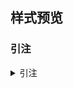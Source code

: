 <!-- 此文件由脚本自动生成，请勿手动修改！ -->
<!-- markdownlint-disable -->
<!-- prettier-ignore -->

<!-- PLACEHOLDER FOR WEBSITE -->

## 样式预览

### 引注

<details>
<summary>引注</summary>

(库恩 2012)<br>
(Fourney c1971)<br>
(贾东琴, 和柯平 2011)<br>
(Fan and Sommers 2013)<br>
(武丽丽等 2008)<br>
(Myburg et al. 2014)<br>
(中国互联网络信息中心 2012; Bawden 2008)<br>


</summary>

### 参考文献表

<details>
<summary>参考文献表</summary>

<div class="csl-bib-body maxoffset-0 second-field-align-false hangingindent-true">
  <div class="csl-entry">贾东琴, 柯平. 2011. 面向数字素养的高校图书馆数字服务体系研究. 中国图书馆学会, 编//In:中国图书馆学会年会论文集. 北京: 国家图书馆出版社: 45-52</div>
  <div class="csl-entry">库恩. 2012. 科学革命的结构: 第 4 版. 金吾伦, 胡新和, 译. 2 版. 北京: 北京大学出版社</div>
  <div class="csl-entry">武丽丽, 华一新, 张亚军, 等. 2008. “北斗一号”监控管理网设计与实现. 测绘科学, 33(5): 8-9</div>
  <div class="csl-entry">中国互联网络信息中心. 2012. 第 29 次中国互联网络发展现状统计报告. </div>
  <div class="csl-entry">Bawden D. 2008. Origins and concepts of digital Literacy. <a href="http://www.soi.city.ac.uk/~dbawden/digital%20literacy%20chapter.pdf">http://www.soi.city.ac.uk/~dbawden/digital%20literacy%20chapter.pdf</a>[2013–03–08]</div>
  <div class="csl-entry">Fan X, Sommers C H. 2013. Food irradiation research and Technology. 2 edition. Ames, Iowa: Blackwell Publishing: 25~26</div>
  <div class="csl-entry">Fourney M E. c1971. Advances in holographic Photoelasticity//In:Symposium on Applications of Holography in Mechanics. New York: ASME: 17~38</div>
  <div class="csl-entry">Myburg A A, Grattapaglia D, Tuskan G A, et al. 2014. The genome of eucalyptus Grandis. Nature, 510: 356~362</div>
</div>

</summary>

## 默认测试

### 引注

<details>
<summary>引注</summary>

(张三 2008)<br>
(张三 2008)<br>
(Jason 2008)<br>
(Jason 2008)<br>
(张三, 和李四 2008)<br>
(Wang and Sun 2009)<br>
(赵一, 和陈二 2008; Wolchik and West 2009)<br>
(张三等 2008)<br>
(Wang et al. 2009)<br>
(赵一等 2008; Wolchik et al. 2009)<br>
(张三李四等 2019)<br>
(张三王五等 2019)<br>
(Qian Zhao Zhou Sun et al. 2020)<br>
(Qian Zhao Zhou Li et al. 2020)<br>
(张三李四等 2019; Qian Zhao Zhou Sun et al. 2020)<br>
(张三李四和王五 2020)<br>
(张三李四和赵六 2020)<br>
(Qian Zhao Zhou and Sun 2009)<br>
(Qian Zhao Zhou and Li 2009)<br>
(张三李四和王五 2020)<br>
(Qian Zhao Zhou and Sun 2009)<br>
(Wong 2007)<br>
(Wong 2008)<br>
(Edeline and Weinberger 2002a, 2002b, 2005, [no date])<br>
(Bai 2002; Chen 2006; Deng and Feng 2005)<br>


</summary>

### GB/T 7714—2015 示例文献

<details>
<summary>GB/T 7714—2015 示例文献</summary>

<div class="csl-bib-body maxoffset-0 second-field-align-false hangingindent-true">
  <div class="csl-entry">白书农. 1998. 植物开花研究. 李承森, 编//In:植物科学进展. 北京: 高等教育出版社: 146-163</div>
  <div class="csl-entry">北京市人民政府办公厅. 2005. 关于转发北京市企业投资项目核准暂行实施办法的通知: 京政办发[2005]37号. </div>
  <div class="csl-entry">北京市政协民族和宗教委员会, 北京联合大学民族与宗教研究所. 2012. 历代王朝与民族宗教. 北京: 民族出版社: 112</div>
  <div class="csl-entry">陈登原. 2000a. 国史旧闻. 北京: 中华书局: 29</div>
  <div class="csl-entry">陈登原. 2000b. 国史旧闻. 北京: 中华书局: 29</div>
  <div class="csl-entry">陈建军. 2010. 从数字地球到智慧地球. 国土资源导刊, 7(10): 93</div>
  <div class="csl-entry">陈晋镳, 张惠民, 朱士兴, 等. 1980. 蓟县震旦亚界研究. 中国地质科学院天津地质矿产研究所, 编//In:中国震旦亚界. 天津: 天津科学技术出版社: 56-114</div>
  <div class="csl-entry">程根伟. 1999. 1998 年长江洪水的成因与减灾对策. 许厚泽, 赵其国, 编//In:长江流域洪涝灾害与科技对策. 北京: 科学出版社: 32-36</div>
  <div class="csl-entry">邓一刚. 2006-12-13. 全智能节电器.中国专利, 200610171314.3</div>
  <div class="csl-entry">丁文详. 2000. 数字革命与竞争国际化. 中国青年报, : 15</div>
  <div class="csl-entry">傅刚, 赵承, 李佳路. 2000. 大风沙过后的思考. 北京青年报</div>
  <div class="csl-entry">顾炎武. 1992. 昌平山水记: 京东考古录. 北京: 北京古籍出版社</div>
  <div class="csl-entry">国家标准局信息分类编码研究所. 1988. 世界各国和地区名称代码: GB/T 2659—1986. 北京: 中国标准出版社: 59-92(1988)</div>
  <div class="csl-entry">国家环境保护局科技标准司. 1996. 土壤环境质量标准: GB 15616—1995. 北京: 中国标准出版社: 2-3(1996)</div>
  <div class="csl-entry">哈里森·沃尔德伦. 2012. 经济数学与金融数学. 谢远涛, 译. 北京: 中国人民大学出版社: 235-236</div>
  <div class="csl-entry">河北绿洲生态环境科技有限公司. 2001-10-24. 一种荒漠化地区生态植被综合培育种植方法.中国专利, 01129210.5</div>
  <div class="csl-entry">侯文顺. 2010. 高分子物理: 高分子材料分析、选择与改性. 北京: 化学工业出版社: 119</div>
  <div class="csl-entry">胡承正, 周详, 缪灵. 2010. 理论物理概论. 武汉: 武汉大学出版社: 112</div>
  <div class="csl-entry">贾东琴, 柯平. 2011. 面向数字素养的高校图书馆数字服务体系研究. 中国图书馆学会, 编//In:中国图书馆学会年会论文集. 北京: 国家图书馆出版社: 45-52</div>
  <div class="csl-entry">蒋有绪, 郭泉水, 马娟, 等. 1998. 中国森林群落分类及其群落特征. 北京: 科学出版社</div>
  <div class="csl-entry">库恩. 2012. 科学革命的结构: 第 4 版. 金吾伦, 胡新和, 译. 2 版. 北京: 北京大学出版社</div>
  <div class="csl-entry">李炳穆. 2008a. 韩国图书馆法. 图书情报工作, 52(6): 6-12</div>
  <div class="csl-entry">李炳穆. 2008b. 韩国图书馆法. 图书情报工作, 52(6): 6-21</div>
  <div class="csl-entry">李强. 2012. 化解医患矛盾需釜底抽薪. <a href="http://wenku.baidu.com/view/47e4f206b52acfc789ebc92f.html">http://wenku.baidu.com/view/47e4f206b52acfc789ebc92f.html</a>[2013–03–25]</div>
  <div class="csl-entry">李幼平, 王莉. 2010. 循证医学研究方法: 附视频. 中华移植杂志(电子版), 4(3): 225-228</div>
  <div class="csl-entry">刘彻东. 1998. 中国的青年刊物: 个性特色为本仁. 中国出版, (5): 38-39</div>
  <div class="csl-entry">刘乃安. 2000. 生物质材料热解失重动力学及其分析方法研究. 合肥: 中国科学技术大学: 17-18</div>
  <div class="csl-entry">刘裕国, 杨柳, 张洋, 等. 2013. 雾霾来袭, 如何突围? 人民日报</div>
  <div class="csl-entry">楼梦鳞, 杨燕. 2011. 汶川地震基岩地震动特征分析. 同济大学土木工程防灾国家重点实验室, 编//In:汶川地震震害研究. 上海: 同济大学出版社: 011-012</div>
  <div class="csl-entry">罗杰斯. 2011. 西方文明史: 问题与源头. 潘惠霞, 魏婧, 杨艳, 等, 译. 大连: 东北财经大学出版社: 15-16</div>
  <div class="csl-entry">罗斯基. 2009. 战前中国经济的增长. 唐巧天, 毛立坤, 姜修宪, 译. 杭州: 浙江大学出版社</div>
  <div class="csl-entry">马欢. 2011. 人类活动影响下海河流域典型区水循环变化分析. 北京: 清华大学: 27</div>
  <div class="csl-entry">马克思. 2013. 政治经济学批判. 马克思, 恩格斯, 编//In:马克思恩格斯全集. 北京: 人民出版社: 302</div>
  <div class="csl-entry">美国妇产科医师学会. 2010. 新生儿脑病和脑性瘫痪发病机制与病理生理. 段涛, 杨慧霞, 译. 北京: 人民卫生出版社: 38-39</div>
  <div class="csl-entry">尼葛洛庞帝. 1996. 数字化生存. 胡泳, 范海燕, 译. 海口: 海南出版社</div>
  <div class="csl-entry">裴丽生. 1981. 在中国科协学术期刊编辑工作经验交流会上的讲话. 中国科学技术协会, 编//In:中国科协学术期刊编辑工作经验交流会资料选. 北京: 中国科学技术协会学会工作部: 2-10</div>
  <div class="csl-entry">皮锡瑞. 2009. 师伏堂日记. 北京: 北京图书馆出版社: 155</div>
  <div class="csl-entry">全国广播电视标准化技术委员会. 2007. 广播电视音像资料编目规范: 第 2 部分 广播资料: GY/T 202.2—2007. 北京: 国家广播电影电视总局广播电视规划院: 1(2007)</div>
  <div class="csl-entry">全国信息与文献标准化技术委员会. 2010a. 信息与文献 都柏林核心元数据元素集: GB/T 25100—2010. 北京: 中国标准出版社: 2-3(2010)</div>
  <div class="csl-entry">全国信息与文献标准化技术委员会. 2010b. 文献著录: 第 4 部分 非书资料: GB/T 3792.4—2009. 北京: 中国标准出版社: 3(2010)</div>
  <div class="csl-entry">汤万金, 杨跃翔, 刘文, 等. 2013. 人体安全重要技术标准研制最终报告: 7178999X-2006BAK04A10/10.2013. </div>
  <div class="csl-entry">同济大学土木工程防灾国家重点实验室. 2011. 汶川地震灾害研究. 上海: 同济大学出版社: 5-6</div>
  <div class="csl-entry">汪昂. 1881. 增订本草备要. 刻本 版. 京都: 老二酉堂</div>
  <div class="csl-entry">汪冰. 1997. 电子图书馆理论与实践研究. 北京: 北京图书馆出版社: 16</div>
  <div class="csl-entry">汪学军. 2002. 中国农业转基因生物研究进展与安全管理. 国家环境保护总局生物安全管理办公室, 编//In:中国国家生物安全框架实施国际合作项目研讨会论文集. 北京: 中国环境科学出版社: 22-25</div>
  <div class="csl-entry">王夫之. 1865. 宋论. 刻本 版. 金陵: 湘乡曾国荃</div>
  <div class="csl-entry">王临惠. 2010. 从几组声母的演变看天津方言形成的自然条件和历史条件. 曹志耘, 编//In:汉语方言的地理语言学研究. 北京: 商务印书馆: 138</div>
  <div class="csl-entry">王临惠, 支建刚, 王忠一. 2010. 天津方言的源流关系刍议. 山西师范大学学报(社会科学版), 37(4): 147</div>
  <div class="csl-entry">吴云芳. 2003. 面向中文信息处理的现代汉语并列结构研究. 北京: 北京大学</div>
  <div class="csl-entry">武丽丽, 华一新, 张亚军, 等. 2008. “北斗一号”监控管理网设计与实现. 测绘科学, 33(5): 8-9</div>
  <div class="csl-entry">西安电子科技大学. 2002-03-06. 光折变自适应光外差探测方法.中国专利, 01128777.2</div>
  <div class="csl-entry">萧钰. 2001. 出版业信息化迈入快车道. <a href="http://www.creader.com/news/20011219/200112190019.html">http://www.creader.com/news/20011219/200112190019.html</a>[2002–04–15]</div>
  <div class="csl-entry">徐光宪, 王祥云. 2010. 物质结构. 北京: 科学出版社</div>
  <div class="csl-entry">杨保军. 2012. 新闻道德论. [博士学位论文学位论文]. 北京: 中国人民大学出版社</div>
  <div class="csl-entry">杨洪升. 2013. 四库馆私家抄校书考略. 文献, (1): 56-75</div>
  <div class="csl-entry">杨宗英. 1996. 电子图书馆的现实模型. 中国图书馆学报, (2): 24-29</div>
  <div class="csl-entry">佚名. 1962. 康熙字典: 巳集上: 水部. 同文书局影印本 版. 北京: 中华书局: 50</div>
  <div class="csl-entry">佚名. 1977. 宋史卷三: 本纪第三//In:宋史. 北京: 中华书局: 49</div>
  <div class="csl-entry">Anonymous. 1981. Coffee drinking and cancer of the Pancreas. British Medical Journal, 283(6292): 628</div>
  <div class="csl-entry">佚名. 1985. 职工教育研究论文集. 中国职工教育研究会, 编. 北京: 人民教育出版社</div>
  <div class="csl-entry">佚名. 1988. 卷 39 乞致仕第一//In:苏魏公文集. 北京: 中华书局: 590</div>
  <div class="csl-entry">Anonymous. 2000. Geoecology and computers: Proceedings of the Third International Conference on Advances of Computer Methods in Geotechnical and Geoenvironmental Engineering. Yufin S A, ed.. Rotterdam: A. A. Balkema</div>
  <div class="csl-entry">佚名. 2011a. 周易外传: 卷 5. 王夫之, 编//In:船山全书. 长沙: 岳麓书社: 1109</div>
  <div class="csl-entry">佚名. 2011b. 中国财税文化价值研究: “中国财税文化国际学术研讨会”论文集. 陈志勇, 编. 北京: 经济科学出版社</div>
  <div class="csl-entry">佚名. 2012a. 综合湿地管理国际研讨会论文集. 牛志明, 斯温兰德, 雷光春, 编. 北京: 海洋出版社</div>
  <div class="csl-entry">佚名. 2012b. 台湾光复六十五周年暨抗战史实学术研讨会论文集. 中国社会科学院台湾史研究中心, 编. 北京: 九州出版社</div>
  <div class="csl-entry">佚名. 2012c. 综合湿地管理: 综合湿地管理国际研讨会论文集. 雷光春, 编. 北京: 海洋出版社</div>
  <div class="csl-entry">Anonymous. 2012. Dublin core metadata element set: Version 1.1. <a href="http://dublincore.org/documents/dces/">http://dublincore.org/documents/dces/</a>[2014–06–11]</div>
  <div class="csl-entry">Anonymous. 2014. Proceedings of the Second International Conference on Soft Computing for Problem Solving. Babu B V, Nagar A K, Deep K, et al., eds.. New Delhi: Springer</div>
  <div class="csl-entry">Anonymous. [no date]. Information and documentation—The Dublin core metadata element Set: ISO 15836:2009([no date])</div>
  <div class="csl-entry">于潇, 刘义, 柴跃廷, 等. 2012. 互联网药品可信交易环境中主体资质审核备案模式. 清华大学学报(自然科学版), 52(11): 1518-1523</div>
  <div class="csl-entry">余建斌. 2013. 我们的科技一直在追赶: 访中国工程院院长周济. 人民日报, : 2</div>
  <div class="csl-entry">袁训来, 陈哲, 肖书海, 等. 2012. 蓝田生物群: 一个认识多细胞生物起源和早期演化的新窗口. 科学通报, 57(34): 3219</div>
  <div class="csl-entry">张伯伟. 2002. 全唐五代诗格汇考. 南京: 江苏古籍出版社: 288</div>
  <div class="csl-entry">张凯军. 2012-04-05. 轨道火车及高速轨道火车紧急安全制动辅助装置.中国专利, 201220158825.2</div>
  <div class="csl-entry">张田勤. 2000. 罪犯 DNA 库与生命伦理学计划. 大众科技报, : 7</div>
  <div class="csl-entry">张忠智. 1997. 科技书刊的总编(主编)的角色要求. 中国科学技术期刊编辑学会, 编//In:中国科学技术期刊编辑学会建会十周年学术研讨会论文汇编. 北京: 中国科学技术期刊编辑学会学术委员会: 33-34</div>
  <div class="csl-entry">赵学功. 2001. 当代美国外交. 北京: 社会科学文献出版社</div>
  <div class="csl-entry">中国第一历史档案馆, 辽宁省档案馆. 2001. 中国明朝档案总汇. 桂林: 广西师范大学出版社(2001)</div>
  <div class="csl-entry">中国互联网络信息中心. 2012. 第 29 次中国互联网络发展现状统计报告. </div>
  <div class="csl-entry">中国企业投资协会, 台湾并购与私募股权协会, 汇盈国际投资集团. 2013. 投资台湾: 大陆企业赴台投资指南. 北京: 九州出版社</div>
  <div class="csl-entry">中国社会科学院语言研究所词典编辑室. 1996. 现代汉语词典. 修订本 版. 北京: 商务印书馆</div>
  <div class="csl-entry">中国图书馆学会. 1957. 图书馆学通讯. 北京: 北京图书馆(1957)</div>
  <div class="csl-entry">中国造纸学会. 2003. 中国造纸年鉴: 2003. 北京: 中国轻工业出版社</div>
  <div class="csl-entry">中华人民共和国国务院新闻办公室. 2013. 国防白皮书: 中国武装力量的多样化运用. </div>
  <div class="csl-entry">中华医学会湖北分会. 1984. 临床内科杂志. 武汉: 中华医学会湖北分会(1984)</div>
  <div class="csl-entry">American Association for the Advancement of Science. 1883. Science. Washington, D.C.: American Association for the Advancement of Science(1883)</div>
  <div class="csl-entry">Baker S K, Jackson M E. 1995. The future of resource Sharing. New York: The Haworth Press</div>
  <div class="csl-entry">Baldock P. 2011. Developing early childhood services: Past, present and Future. Rotterdam: Open University Press: 105</div>
  <div class="csl-entry">Bawden D. 2008. Origins and concepts of digital Literacy. <a href="http://www.soi.city.ac.uk/~dbawden/digital%20literacy%20chapter.pdf">http://www.soi.city.ac.uk/~dbawden/digital%20literacy%20chapter.pdf</a>[2013–03–08]</div>
  <div class="csl-entry">Buseck P R, Nord G L Jr, Veblen D R. c1980. Subsolidus phenomena in Pyroxenes//In:Pyroxense. Washington, D.C.: Mineralogical Society of America: 117~211</div>
  <div class="csl-entry">Cairns B R. 1965. Infrared spectroscopic studies on solid Oxygen. Berkeley: Univ. of California</div>
  <div class="csl-entry">Calkin D, Ager A, Thompson M. 2011. A comparative risk assessment framework for wildland fire management: The 2010 cohesive strategy science Report: RMRS-GTR-262. </div>
  <div class="csl-entry">Caplan P. 1993. Cataloging internet Resources. The Public-Access Computer Systems Review, 4(2): 61~66</div>
  <div class="csl-entry">Chernik B E. 1982. Introduction to library services for library Technicians. Littleton, Colo.: Libraries Unlimited, Inc.</div>
  <div class="csl-entry">Commonwealth Libraries Bureau of Library Development. Pennsylvania Department of Education Office. [no date]. Pennsylvania library Laws. <a href="http://www.racc.edu/yocum/pdf/PALibraryLaws.pdf">http://www.racc.edu/yocum/pdf/PALibraryLaws.pdf</a>[2013–03–24]</div>
  <div class="csl-entry">Crane D. 1972. Invisible College. Chicago: Univ. of Chicago Press</div>
  <div class="csl-entry">Crawford W, Gorman M. 1995. Future libraries: Dreams, madness, &#38; Reality. Chicago: American Library Association</div>
  <div class="csl-entry">Des Marais D J, Strauss H, Summons R E, et al. 1992. Carbon isotope evidence for the stepwise oxidation of the Proterozoic Environment. Nature, 359(6396): 605~609</div>
  <div class="csl-entry">Deverell W, Igler D. 2013. A companion to California History. [Doctoral dissertation学位论文]. New York: John Wiley &#38; Sons: 21~22</div>
  <div class="csl-entry">Dowler L. 1995. The research university’s dilemma: Resource sharing and research in a transinstitutional Environment. Journal of Library Administration, 21(1/2): 5~26</div>
  <div class="csl-entry">Fan X, Sommers C H. 2013. Food irradiation research and Technology. 2 edition. Ames, Iowa: Blackwell Publishing: 25~26</div>
  <div class="csl-entry">Fourney M E. c1971. Advances in holographic Photoelasticity//In:Symposium on Applications of Holography in Mechanics. New York: ASME: 17~38</div>
  <div class="csl-entry">Franz A K, Danielewicz M A, Wong D M, et al. 2013. Phenotypic screening with oleaginous microalgae reveals modulators of lipid Productivity. ACS Chemical Biology, 8: 1053~1062</div>
  <div class="csl-entry">Frese K S, Katus H A, Meder B. 2013. Next-generation sequencing: From understanding biology to personalized Medicine. Biology, 2(1): 378~398</div>
  <div class="csl-entry">Hopkinson A. 2009. UNIMARC and metadata: Dublin Core. <a href="http://archive.ifla.org/IV/ifla64/138-161e.htm">http://archive.ifla.org/IV/ifla64/138-161e.htm</a>[2013–03–27]</div>
  <div class="csl-entry">International Federation of Library Association and Institutions. 1977. Names of persons: National usages for entry in Catalogues. 3 edition. London: IFLA International Office for UBC</div>
  <div class="csl-entry">Kanamori H. 1998. Shaking without Quaking. Science, 279(5359): 2063</div>
  <div class="csl-entry">Kennedy W J, Garrison R E. 1975a. Morphology and genesis of nodular chalks and hardgrounds in the Upper Cretaceous of southern England. Sedimentology, 22: 311</div>
  <div class="csl-entry">Kennedy W J, Garrison R E. 1975b. Morphology and genesis of nodular phosphates in the Cenomanian Glauconitic Marl of South-east England. Lethaia, 8(4): 339~360</div>
  <div class="csl-entry">Kinchy A. 2012. Seeds, sciences, and struggle: The global politics of transgenic Crops. Cambridge, Mass.: MIT Press: 50</div>
  <div class="csl-entry">Koseki A, Momose H, Kawahito M, et al. 2002-05-25. Compiler.US专利, US828402</div>
  <div class="csl-entry">Morri I. 2010. Why the west rules for now: The patterns of history, and what they reveal about the Future. New York: Farrar, Straus and Giroux</div>
  <div class="csl-entry">Myburg A A, Grattapaglia D, Tuskan G A, et al. 2014. The genome of eucalyptus Grandis. Nature, 510: 356~362</div>
  <div class="csl-entry">O’Brien J A. 1994. Introduction to information Systems. 7 edition. Burr Ridge, III: Irwin</div>
  <div class="csl-entry">Online Computer Library Center, Inc. [no date]. About OCLC: History of Cooperation. <a href="http://www.oclc.org/about/cooperation.en.html">http://www.oclc.org/about/cooperation.en.html</a>[2012–03–27]</div>
  <div class="csl-entry">Park J-R, Tosaka Y. 2010. Metadata quality control in digital repositories and collections: Criteria, semantics, and Mechanisms. Cataloging &#38; Classification Quarterly, 48(8): 696~715</div>
  <div class="csl-entry">Peebles P Z Jr. 2001. Probability, random variables, and random signal Principles. 4 edition. New York: McGraw-Hill</div>
  <div class="csl-entry">Praetzellis A. 2011. Death by theory: A tale of mystery and archaeological Theory. Rev. ed. edition. Rowman &#38; Littlefield Publishing Group, Inc.: 13</div>
  <div class="csl-entry">Roberson J A, Burneson E G. 2011. Drinking water standards, regulations and Goals. American Water Works Association, ed.//In:Water quality &#38; treatment: A handbook on drinking Water. 6 edition. New York: McGraw-Hill: 1.1-1.36</div>
  <div class="csl-entry">Saito M, Miyazaki K. 2006. Jadeite-bearing metagabbro in serpentinite mélange of the “Kurosegawa Belt” in Izumi Town, Yatsushiro City, Kumamoto Prefecture, central Kyushu. Bulletin of the geological survey of Japan, 57(5/6): 169~176</div>
  <div class="csl-entry">Stieg M F. 1981. The information needs of Historians. College &#38; Research Libraries, 42(6): 549~560</div>
  <div class="csl-entry">Sunstein C R. 1996. Social norms and social Roles. Columbia Law Review, 96: 903</div>
  <div class="csl-entry">Tachibana R, Shimizu S, Kobayshi S, et al. 2005-07-05. Electronic watermarking method and System.US专利, US6915001</div>
  <div class="csl-entry">U.S. Department of Transportation Federal Highway Administration. 1990. Guidelines for handling excavated Acid-producing Material: PB 91-194001. Springfield: U.S. Department of Commerce National Information Service</div>
  <div class="csl-entry">Walls S C, Barichivich W J, Brown M E. 2013. Drought, deluge and declines: The impact of precipitation extremes on amphibians in a changing Climate. Biology, 2(1): 399~418</div>
  <div class="csl-entry">Weinstein L, Swertz M N. 1974. Pathogenic properties of invading Microorganism. Sodeman W A Jr, Sodeman W A, eds.//In:Pathologic physiology: Mechanisms of Disease. Philadelphia: Saunders: 745~772</div>
  <div class="csl-entry">World Health Organization. 1970. Factors regulating the immune response: Report of WHO Scientific Group. Geneva: WHO</div>
</div>

</summary>

### 《心理学报》 示例文献

<details>
<summary>《心理学报》 示例文献</summary>

<div class="csl-bib-body maxoffset-0 second-field-align-false hangingindent-true">
  <div class="csl-entry">拉普拉斯, Pierre-Simon. 1951. 概率哲学. 张三, 李四, 译. 北京: 未名出版社</div>
  <div class="csl-entry">邱颖文. 2009. 遗传与语言学习. [博士学位论文学位论文]. 上海: 华东师范大学</div>
  <div class="csl-entry">王登峰, 崔红. 2004. 中国人“大七”人格结构的理论分析. 王登峰, 侯玉波, 编//In:人格与社会心理学论丛. 北京: 北京大学出版社: 46-84</div>
  <div class="csl-entry">Anonymous. 1980. The new Grove dictionary of music and Musicians. Sadie S, ed.. 6 edition. London : New York: Macmillan</div>
  <div class="csl-entry">佚名. 1986. 现代汉语频率词典. 北京: 北京语言学院出版社</div>
  <div class="csl-entry">Anonymous. 1989. Children of color: Psychological interventions with minority Youth. Gibbs J T, Huang L N, eds.. Hoboken, NJ, US: Jossey-Bass</div>
  <div class="csl-entry">佚名. 2004. 现代汉语规范辞典. 李行健, 编. 北京: 外语教学与研究出版社: 255</div>
  <div class="csl-entry">佚名. 2008. 心理学史. 张三, 编. 北京: 未名出版社</div>
  <div class="csl-entry">余林. 2000. 汉语语言产生中的语音表征与加工. [博士学位论文学位论文]. 北京师范大学</div>
  <div class="csl-entry">张三. 2008a. 中国心理学的过去与未来. 心理学报, 40: 210-215</div>
  <div class="csl-entry">张三. 2008b. 中国心理学的过去与未来. 心理学报, 40(增刊): 210-215</div>
  <div class="csl-entry">张三. 2008c. 心理学史. 北京: 未名出版社</div>
  <div class="csl-entry">张三, 李四. 2008a. 中国心理学的过去与未来. 心理学报, 40: 210-215</div>
  <div class="csl-entry">张三, 李四. 2008b. 中国心理学与奥林匹克. 新华日报, : 2, 5-7</div>
  <div class="csl-entry">张三, 李四. [日期不详]. 中国心理学的过去与未来. 心理学报</div>
  <div class="csl-entry">赵一, 钱二, 孙三, 等. 2008. 中国心理学的过去与未来. 心理学报, 40: 210-215</div>
  <div class="csl-entry">赵一一, 钱二, 孙三, 等. 2008. 中国心理学的过去与未来. 心理学报, 40: 210-215</div>
  <div class="csl-entry">Auerbach J S. 1993. The origins of narcissism and narcissistic personality disorder: A theoretical and empirical Reformulation. Bornstein M F, ed.//In:Handbook of child psychology: Vol. 4. Socialization, personality, and social Development. 4 edition. Washington, DC, US: Wiley: 43~110</div>
  <div class="csl-entry">Australian Bureau of Statistics. 1991. Estimated resident population by age and sex in statistical local areas, New South Wales, June 1990: 3209.1. Canberra, Australian Capital Territory: Author</div>
  <div class="csl-entry">Bergmann P G. 1993. Relativity. New York: Encyclopedia Britannica: 501~508(1993)</div>
  <div class="csl-entry">Burin D, Kilteni K, Rabuffetti M, et al. 2019. Body ownership increases the interference between observed and executed Movements. PLOS ONE, 14(1)</div>
  <div class="csl-entry">Huestegge S M, Raettig T, Huestegge L. 2019. Are Face-incongruent voices harder to process? Effects of face–voice gender incongruency on basic cognitive information Processing. Experimental Psychology</div>
  <div class="csl-entry">Klatzky R. 1998. Allocentric and egocentric spatial representations: Definitions, distinctions, and Interconnections. Freksa C, Habel C, Wender K F, eds.//In:Lecture notes in artificial intelligence: Vol. 1404: Spatial cognition: An interdisciplinary approach to representing and processing spatial Knowledge. Springer-Verlag: 1~17</div>
  <div class="csl-entry">Lanktree C B, Briere J N. 1991. Early data on the Trauma Symptom Checklist for Children (TSC-C). </div>
  <div class="csl-entry">Laplace P-S. 1951. A philosophical essay on Probabilities. Truscott F W, Emory F L, trans.. Dover</div>
  <div class="csl-entry">Lichstein K L, Johnson R S. 1990. Relaxation therapy for polypharmacy use in elderly insomniacs and Noninsomniacs//In:Reducing medication in geriatric Populations. </div>
  <div class="csl-entry">Mitchell T R, Larson J R. 1987. People in organizations: An introduction to organizational Behavior. 3 edition. New York: McGraw-Hill</div>
  <div class="csl-entry">Mou W, McNamara T P. 2002. Intrinsic frames of reference in spatial Memory. Journal of Experimental Psychology: Learning, Memory, and Cognition, 28: 162~170</div>
  <div class="csl-entry">Mou W, Zhang K, McNamara T P. 2004. Frames of reference in spatial memories acquired from Language. Journal of Experimental Psychology: Learning, Memory, and Cognition, 30: 171~180</div>
  <div class="csl-entry">Ruby J, Fulton C. 1993. Beyond redlining: Editing software that Works. </div>
  <div class="csl-entry">Wang D F, Cui H. 2004. Theoretical analysis of the seven factor model of Chinese Personality. Wang D F, Hou Y B, eds.//In:Selected papers on personality and social Psychology. Beijing: Peking University Press: 46~84</div>
  <div class="csl-entry">Wolchik S A, West S G, Sandler I N, et al. 2000. An experimental evaluation of Theory-based mother and mother-child programs for children of Divorce. Journal of Consulting and Clinical Psychology, 68(5): 843~856</div>
  <div class="csl-entry">Yu L. 2000. Phonological representation and processing in Chinese spoken language Production. [Unpublished doctorial dissertation学位论文]. Beijing Normal University</div>
</div>

</summary>

### 《中国社会科学》 示例文献

<details>
<summary>《中国社会科学》 示例文献</summary>

<div class="csl-bib-body maxoffset-0 second-field-align-false hangingindent-true">
  <div class="csl-entry">狄葆贤. [日期不详]. 平等阁笔记. 上海: 有正书局</div>
  <div class="csl-entry">杜威·佛克马. 1999. 走向新世界主义. 王宁, 薛晓源, 编//In:全球化与后殖民批评. 北京: 中央编译出版社: 247-266</div>
  <div class="csl-entry">方明东. 2000. 罗隆基政治思想研究（1913—1949）. [博士学位论文学位论文]. 北京师范大学历史系</div>
  <div class="csl-entry">管志道. 1997. 答屠仪部赤水丈书. 济南: 齐鲁书社(1997)</div>
  <div class="csl-entry">何龄修. 1998. 读顾诚〈南明史〉. 中国史研究, (3)</div>
  <div class="csl-entry">黄仁宇. 1997. 为什么称为“中国大历史”？——中文版自序//In:中国大历史. 北京: 三联书店: 2</div>
  <div class="csl-entry">黄义豪. 1997. 评黄龟年四劾秦桧. 福建论坛, (3)</div>
  <div class="csl-entry">蒋大兴. 2001. 公司法的展开与评判——方法·判例·制度. 北京: 法律出版社</div>
  <div class="csl-entry">李眉. 1986. 李劼人轶事. 四川工人日报, : 2</div>
  <div class="csl-entry">李鹏程. 1994. 当代文化哲学沉思. 北京: 人民出版社</div>
  <div class="csl-entry">楼适夷. 1998. 读家书，想傅雷（代序）. 傅敏, 编//In:傅雷家书. 增补本 版. 北京: 三联书店: 2</div>
  <div class="csl-entry">鲁迅. 1981. 中国小说的历史的变迁//In:鲁迅全集. 北京: 人民文学出版社: 325</div>
  <div class="csl-entry">毛祥麟. 1985. 墨余录. 上海: 上海古籍出版社(1985)</div>
  <div class="csl-entry">倪素香. 2002. 德育学科的比较研究与理论探索. 武汉大学学报, (4)</div>
  <div class="csl-entry">任东来. 2000. 对国际体制和国际制度的理解和翻译//In:全球化与亚太区域化国际研讨会论文集. </div>
  <div class="csl-entry">任东来. [日期不详]. 对国际体制和国际制度的理解和翻译. </div>
  <div class="csl-entry">伤心人（麦孟华）. [日期不详]. 说奴隶. 清议报, 第69册: 第1页</div>
  <div class="csl-entry">实藤惠秀. 1982. 中国人留学日本史. 谭汝谦, 林启彦, 译. 香港: 香港中文大学出版社</div>
  <div class="csl-entry">唐振常. 1997. 师承与变法//In:识史集. 上海: 上海古籍出版社: 65</div>
  <div class="csl-entry">汪疑今. 1936. 江苏的小农及其副业. 中国经济, 4(6)</div>
  <div class="csl-entry">王明亮. 1998. 关于中国学术期刊标准化数据库系统工程的进展. <a href="http://www.cajcd.cn/pub/wml.txt/980810-2.html">http://www.cajcd.cn/pub/wml.txt/980810-2.html</a>[1998–10–04]</div>
  <div class="csl-entry">魏丽英. 1990. 论近代西北人口波动的主要原因. 社会科学, (6)</div>
  <div class="csl-entry">扬之水. [日期不详]. 两宋茶诗与茶事. <a href="http://www.literature.org.cn/Article.asp?ID=199">http://www.literature.org.cn/Article.asp?ID=199</a>[2007–09–13]</div>
  <div class="csl-entry">杨钟羲. 1991. 雪桥诗话续集. 沈阳: 辽沈书社(1991)</div>
  <div class="csl-entry">姚际恒. [日期不详]. 古今伪书考([日期不详])</div>
  <div class="csl-entry">佚名. 1910. 四川会议厅暂行章程. 广益丛报, (第8年第19期): 1-2</div>
  <div class="csl-entry">佚名. 1917. 傅良佐致国务院电(1917-09-15)</div>
  <div class="csl-entry">佚名. 1925. 上海各路商界总联合会致外交部电. 民国日报, : 4</div>
  <div class="csl-entry">佚名. 1933. 西南中委反对在宁召开五全会. 民国日报, : 第1张第4版</div>
  <div class="csl-entry">佚名. 1950. 党外人士座谈会记录(1950-07)</div>
  <div class="csl-entry">Anonymous. 1969. Nixon to Kissinger(1969-02-01)</div>
  <div class="csl-entry">佚名. 1975. 旧唐书. 北京: 中华书局(1975)</div>
  <div class="csl-entry">佚名. 1983a. 中国哲学发展史（先秦卷）. 任继愈, 编. 北京: 人民出版社</div>
  <div class="csl-entry">佚名. 1983b. 方苞集. 上海: 上海古籍出版社(1983)</div>
  <div class="csl-entry">佚名. 1985. 太平御览. 北京: 中华书局(1985)</div>
  <div class="csl-entry">佚名. 1986. 荣庆日记. 西安: 西北大学出版社</div>
  <div class="csl-entry">佚名. 1987. 清德宗实录. 北京: 中华书局(1987)</div>
  <div class="csl-entry">佚名. 1989. 周恩来传. 金冲及, 编. 北京: 人民出版社、中央文献出版社</div>
  <div class="csl-entry">佚名. 1992. 广东通志. 北京: 中国书店(1992)</div>
  <div class="csl-entry">佚名. 1998a. 晚清洋务运动事类汇钞五十七种. 北京: 全国图书馆文献缩微复制中心</div>
  <div class="csl-entry">佚名. 1998b. 马克思恩格斯全集. 北京: 人民出版社</div>
  <div class="csl-entry">佚名. [日期不详]. 嘉定县志([日期不详])</div>
  <div class="csl-entry">佚名. [日期不详]. 上海县续志([日期不详])</div>
  <div class="csl-entry">赵景深. 1948. 文坛忆旧. 上海: 北新书局</div>
  <div class="csl-entry">Brooks P. 2000. Troubling confessions: Speaking guilt in law and Literature. Chicago: University of Chicago Press</div>
  <div class="csl-entry">Chamberlain H B. 1993. On the search for civil society in China. Modern China, 19(2): 199~215</div>
  <div class="csl-entry">Polo M. 1997. The travels of Marco Polo. Marsden W, tran.. Hertfordshire: Cumberland House</div>
  <div class="csl-entry">Schfield R S. 1983. The impact of scarcity and plenty on population change in England. Rotberg R I, Rabb T K, eds.//In:Hunger and history: The impact of changing food production and consumption pattern on Society. Cambridge, Mass.: Cambridge University Press: 55~88</div>
</div>

</summary>

### 《法学引注手册》 示例文献

<details>
<summary>《法学引注手册》 示例文献</summary>

<div class="csl-bib-body maxoffset-0 second-field-align-false hangingindent-true">
  <div class="csl-entry">[德]莱纳·沃尔夫. 2012. 风险法的风险. 刘刚, 编. 陈霄, 译//In:风险规制：德国的理论与实践. 法律出版社</div>
  <div class="csl-entry">邓小平. 1994. 精简机构是一场革命//In:邓小平文选. 2 版. 人民出版社</div>
  <div class="csl-entry">国家质量监督检验检疫总局, 中国国家标准化管理委员会. 2015. 信息与文献 参考文献著录规则: GB/T 7714—2015(2015)</div>
  <div class="csl-entry">国务院. 2007a. 国务院关于在全国建立农村最低生活保障制度的通知: 国发〔2007〕19号(2007-07-11)</div>
  <div class="csl-entry">国务院. 2007b. 国务院关于在全国建立农村最低生活保障制度的通知: 国发〔2007〕19号(2007-07-11)</div>
  <div class="csl-entry">国务院. 2018. 国务院关于印发打赢蓝天保卫战三年行动计划的通知: 国发〔2018〕22号(2018-06-27)</div>
  <div class="csl-entry">何海波. 2000. 判决书上网. 法制日报, : 2</div>
  <div class="csl-entry">季卫东. 1993. 法律程序的意义：对中国法制建设的另一种思考. 中国社会科学, (1)</div>
  <div class="csl-entry">李松锋. 2015. 游走在上帝与凯撒之间：美国宪法第一修正案中的政教关系研究. [博士学位论文学位论文]. 中国政法大学</div>
  <div class="csl-entry">罗豪才, 袁曙宏, 李文栋. 1993. 现代行政法的理论基础——论行政机关与相对一方的权利义务平衡. 中国法学, (1): 52-59</div>
  <div class="csl-entry">[美]富勒. 2005. 法律的道德性. 郑戈, 译. 商务印书馆</div>
  <div class="csl-entry">欧中坦. 1994. 千方百计上京城：清朝的京控. 高道蕴, 高鸿钧, 贺卫方, 编. 谢鹏程, 译//In:美国学者论中国法律传统. 中国政法大学出版社</div>
  <div class="csl-entry">全国人大常委会. 1991. 全国人民代表大会常务委员会关于严禁卖淫嫖娼的决定. </div>
  <div class="csl-entry">全国人大常委会. 2005. 中华人民共和国公司法. 2005年修订 版. </div>
  <div class="csl-entry">全国人大常委会. 2013. 中华人民共和国公司法. 2013年修正 版. </div>
  <div class="csl-entry">全国人大常委会. 2017. 中华人民共和国刑法修正案（十）: 中华人民共和国主席令第80号. </div>
  <div class="csl-entry">汪波. 2004. 哈尔滨市政法机关正对“宝马案”认真调查复查. <a href="http://www.people.com.cn/GB/shehui/1062/2289764.html">http://www.people.com.cn/GB/shehui/1062/2289764.html</a>[2022–05–03]</div>
  <div class="csl-entry">王保树. 1994. 股份有限公司机关构造中的董事和董事会. 梁慧星, 编//In:民商法论丛. 法律出版社: 110</div>
  <div class="csl-entry">王名扬. 2007. 美国行政法. 北京大学出版社</div>
  <div class="csl-entry">我妻栄. 1971. 新訂担保物権法. 有斐閣</div>
  <div class="csl-entry">我妻栄, 有泉亨. 1950. 民法総則物権法. 日本評論社</div>
  <div class="csl-entry">夏新华, 胡旭晟, 刘鄂, 等. 2004. 近代中国宪政历程. 中国政法大学出版社</div>
  <div class="csl-entry">信春鹰. 2013. 关于《中华人民共和国行政诉讼法修正案（草案）》的说明. </div>
  <div class="csl-entry">佚名. 1919. 信玄公旗掛松事件(1919-03-03)</div>
  <div class="csl-entry">Anonymous. 1966. Department of Transportation Act: 89-670//In:Stat. </div>
  <div class="csl-entry">Anonymous. 1973. Roe <i>v.</i> Wade(1973)</div>
  <div class="csl-entry">Anonymous. 1982. Natural Resources Defense Council <i>v.</i> Gorsuch(1982)</div>
  <div class="csl-entry">佚名. 1982. 約束手形金(1982-07-15)</div>
  <div class="csl-entry">Anonymous. 1984. Chevron U.S.A., Inc. <i>v.</i> Natural Resources Defense Council(1984)</div>
  <div class="csl-entry">Anonymous. 1987. R. v. Panel on Take-overs and Mergers(1987)</div>
  <div class="csl-entry">佚名. 1999. (1999)</div>
  <div class="csl-entry">佚名. 2000. (2000)</div>
  <div class="csl-entry">佚名. 2003. Rechtsphilosophie Studienausgabe. Dreier R, Paulson S, 编. 2 版. Heidelberg: UTB Uni-Taschenbücher Verlag</div>
  <div class="csl-entry">佚名. 2006. 当代中国行政法的源流：王名扬教授九十华诞贺寿文集. 应松年, 马怀德, 编. 中国法制出版社</div>
  <div class="csl-entry">Anonymous. 2006. Administrative Procedure Act § 6//In:U.S.C. </div>
  <div class="csl-entry">佚名. 2013a. 英美法原论. 高鸿钧, 程汉大, 编. 北京大学出版社</div>
  <div class="csl-entry">佚名. 2013b. 荣宝英诉王阳、永诚财产保险股份有限公司江阴支公司机动车交通事故责任纠纷案: （2013）锡民终字第497号(2013-02-08)</div>
  <div class="csl-entry">佚名. 2015. 陆红霞诉南通市发改委政府信息公开案(2015-07-06)</div>
  <div class="csl-entry">佚名. 2017. 榆林市凯奇莱能源投资有限公司诉陕西省地质矿产勘查开发局西安地质矿产勘查开发院合作勘查合同纠纷上诉案: （2011）民一终字第 81 号(2017-12-16)</div>
  <div class="csl-entry">佚名. [日期不详]. 被告人李宁、张磊贪污案一审开庭. <a href="http://www.xinhuanet.com/legal/2019-12/31/c_1125406056.htm">http://www.xinhuanet.com/legal/2019-12/31/c_1125406056.htm</a></div>
  <div class="csl-entry">佚名. [日期不详]. 法国行政法院网站. <a href="http://english.conseil-etat.fr/Judging">http://english.conseil-etat.fr/Judging</a>[2016b–12–18]</div>
  <div class="csl-entry">佚名. [日期不详]. 民法总则. </div>
  <div class="csl-entry">佚名. [日期不详]. 包郑照诉苍南县人民政府强制拆除房屋案: （1988）浙法民上字 7 号([日期不详])</div>
  <div class="csl-entry">Anonymous. [no date]. United States <i>v.</i> Dino Nastasi et Al.: 3:15-cr-00213-FDW-DCK([no date])</div>
  <div class="csl-entry">佚名. [日期不详]. StGB. </div>
  <div class="csl-entry">佚名. [日期不详]. StPO. </div>
  <div class="csl-entry">佚名. [日期不详]. GG. </div>
  <div class="csl-entry">佚名. [日期不详]. Strauß-Karikatur, Kunstfreiheit([日期不详])</div>
  <div class="csl-entry">佚名. [日期不详]. 動産及び債権の譲渡の対抗要件に関する民法の特例に関する法律. </div>
  <div class="csl-entry">佚名. [日期不详]. 平成26年版犯罪白書([日期不详])</div>
  <div class="csl-entry">佚名. [日期不详]. ジュリスト. <a href="http://www.yuhikaku.co.jp/jurist">http://www.yuhikaku.co.jp/jurist</a>[2022k–09–01]</div>
  <div class="csl-entry">佚名. [日期不详]. 温家宝主持国务院会议 研究房地产业健康发展措施. <a href="http://news.xinhuanet.com/newscenter/2006-05/17/content_4562304.htm">http://news.xinhuanet.com/newscenter/2006-05/17/content_4562304.htm</a></div>
  <div class="csl-entry">[英]劳特派特. 1971. 奥本海国际法. 王铁崖, 陈体强, 译. 8 版. 商务印书馆</div>
  <div class="csl-entry">於保不二雄. 1954. 付加物及び従物と抵当権. 民商法雑誌, 29(5): 1</div>
  <div class="csl-entry">张新宝. 2016. 侵权责任法. 4 版. 中国人民大学出版社</div>
  <div class="csl-entry">赵耀彤. 2018. 一名基层法官眼里好律师的样子. <a href="http://news.xinhuanet.com/newscenter/2006-05/17/content_4562304.htm">http://news.xinhuanet.com/newscenter/2006-05/17/content_4562304.htm</a>[2022–05–03]</div>
  <div class="csl-entry">中国共产党中央委员会. 2014. 中共中央关于全面推进依法治国若干重大问题的决定(2014-10-23)</div>
  <div class="csl-entry">最高人民法院. 2018. 最高人民法院关于适用〈中华人民共和国行政诉讼法〉的解释: 法释〔2018〕1号(2018-02-06)</div>
  <div class="csl-entry">最高人民法院, 最高人民检察院. 1993. 最高人民法院、最高人民检察院关于依法严惩破坏计划生育犯罪活动的通知: 法发〔1993〕36号(1993-11-12)</div>
  <div class="csl-entry">佐藤英明. 2014. 一時所得の要件に関する覚書. 金子宏, 中里実, J.マーク・ラムザイヤー, 编//In:租税法と市場. 有斐閣: 220</div>
  <div class="csl-entry">Alford W. 1995. To steal a book is an elegant offense: Intellectual property law in Chinese Civilization. Stanford University Press</div>
  <div class="csl-entry">Badiou-Monferran C. 1997. La promotion esthétique du pathétique dans la seconde moitié du XVIIe siècle. La Licorne, (43): 75-94</div>
  <div class="csl-entry">Barbara Ward. 1979. Progress for a small Planet. Harvard Business Review, (Sep.-Oct.): 89</div>
  <div class="csl-entry">Brandeis L D. 1913. What publicity can Do. Harper’s Weekly, : 10</div>
  <div class="csl-entry">Canaris C-W. 1990. Gesamtunwirksamkeit und Teilgültigkeit rechtsgeschäftlicher Regelungen. </div>
  <div class="csl-entry">Chevallier M. 2003. L’État de droit. 4 版. Paris: Montchrestien</div>
  <div class="csl-entry">Fischer T. 2015. Absurdes Spektakel um den Tod. Die Zeit</div>
  <div class="csl-entry">Habermas J. 1996. Between facts and norms: Contributions to a discourse theory of law and Democracy. Rehg W, tran.. MIT Press</div>
  <div class="csl-entry">Horsley J. 2006. Rule of law in China: Incremental Progress. Bergsten C F, Gill B, Lardy N R, et al., eds.//In:China: The balance Sheet. Public Affairs Press</div>
  <div class="csl-entry">Joyeux-Prunel B. [日期不详]. L’histoire de l’art et le quantitatif. <a href="http://histoiremesure.revues.org/index3543.html">http://histoiremesure.revues.org/index3543.html</a>[2010–03–17]</div>
  <div class="csl-entry">Kaufmann A. 1972. Bemerkungen zur Reform des § 218 StGB aus rechtsphilosophischer Sicht. Baumann J, 编//In:Das Abtreibungsverbot des § 218 StGB. 2 版. </div>
  <div class="csl-entry">McDonell S. 2016. When China began streaming trials Online. <a href="https://www.bbc.com/news/blogs-china-blog-37515399">https://www.bbc.com/news/blogs-china-blog-37515399</a>[2022–07–26]</div>
  <div class="csl-entry">Meidenbauer M. [日期不详]. Wissenschaftliches Publizieren. <a href="https://www.clio-online.de/sites/files/clio/portal-archiv/site/lang_de/40208143/Default-2.html">https://www.clio-online.de/sites/files/clio/portal-archiv/site/lang_de/40208143/Default-2.html</a>[2017–10–10]</div>
  <div class="csl-entry">Poisson M. 2015a. Le droit de la mer. RGDIP, : 15-47</div>
  <div class="csl-entry">Poisson M. 2015b. Le droit de la mer//In:Le droit des Océans. Éditions de la mer 版. </div>
  <div class="csl-entry">Poisson M. 2016a. Le droit de la mer en Méditerranée. Congrès de Marseille: 228-229</div>
  <div class="csl-entry">Poisson M. 2016b. Le droit de la mer en Méditerranée: 1202. </div>
  <div class="csl-entry">Poisson M. 2016c. Le droit de la mer appliqué à la Méditerranée. l’Université de Marseille</div>
  <div class="csl-entry">Reich C A. 1964. The new Property. Yale Law Journal, 73(5): 733~787</div>
  <div class="csl-entry">Rosenthal A. 1990. White House tutors Kremlin in how a presidency Works. New York Times, : A1</div>
  <div class="csl-entry">Roxin C. 2006. Strafrecht Allgemeiner Teil. 4 版. C. H. Beck</div>
  <div class="csl-entry">Schwab M. 2013. //In:Münchener Kommentar BGB. 6 版. </div>
  <div class="csl-entry">Vogel B. 2017. Rechtsgüterschutz und Normgeltung. Zeitschrift für die gesamte Strafrechtswissenschaft, 129(3): 629-649</div>
  <div class="csl-entry">Würdinger M. 2012. Über Radarwarngeräte und die Zukunft des Europäischen Privatrechts. Juristische Schulung, (3): 234-240</div>
</div>

</summary>

### APA 示例文献

<details>
<summary>APA 示例文献</summary>

<div class="csl-bib-body maxoffset-0 second-field-align-false hangingindent-true">
  <div class="csl-entry">Anonymous. 1954. Brown v. Board of Education(1954)</div>
  <div class="csl-entry">Anonymous. 1964. Civil Rights Act of 1964: 88-352//In:Stat. </div>
  <div class="csl-entry">Anonymous. 1972. Patsy Mink Equal Opportunity in Education Act//In:U.S.C. </div>
  <div class="csl-entry">Anonymous. 1973. Brain and intelligence: The ecology of child Development. Richardson F, ed.. National Educational Press: 113~123</div>
  <div class="csl-entry">Anonymous. 1975. One flew over the cuckoo’s nest. United Artists(1975)</div>
  <div class="csl-entry">Anonymous. 1976. Tarasoff v. Regents of the University of California(1976)</div>
  <div class="csl-entry">Anonymous. 1981. Marking time in the land of plenty: Reflections on mental health in the United States. American Journal of Orthopsychiatry, 51(3): 391~402</div>
  <div class="csl-entry">Anonymous. 1984. Durflinger v. Artiles(1984)</div>
  <div class="csl-entry">Anonymous. 1987. Goodbye Children. Nouvelles Éditions de Films(1987)</div>
  <div class="csl-entry">Anonymous. 1989. United nations convention on the rights of the Child(1989-11-20)</div>
  <div class="csl-entry">Anonymous. 1990. American With Disabilities Act of 1990//In:U.S.C. </div>
  <div class="csl-entry">Anonymous. 1991. Daubert v. Merrell Dow Pharmaceuticals, Inc.(1991)</div>
  <div class="csl-entry">Anonymous. 1992. Texas v. Morales(1992)</div>
  <div class="csl-entry">Anonymous. 1995. Who shot Mr. Burns? (Part One). Gracie Films; Twentieth Century Fox Film Corporation(1995-05-21)</div>
  <div class="csl-entry">Anonymous. 1999. The complete social scientist: A Kurt Lewin Reader. Gold M, ed.. American Psychological Association</div>
  <div class="csl-entry">Anonymous. 2001a. The lord of the rings: The fellowship of the Ring. WingNut Films; The Saul Zaentz Company(2001)</div>
  <div class="csl-entry">Anonymous. 2001b. Burriola v. Greater Toledo YMCA(2001)</div>
  <div class="csl-entry">Anonymous. 2002–2008. The Wire. Blown Deadline Productions; HBO(2002–2008)</div>
  <div class="csl-entry">Anonymous. 2004. The Qur’an. Abdel Haleem M A S, tran.. Oxford University Press</div>
  <div class="csl-entry">Anonymous. 2009a. Lilly Leadbetter Fair Play Act of 2009: 111-2//In:Stat. </div>
  <div class="csl-entry">Anonymous. 2009b. Florida Mental Health Act//In:Fla. Stat. </div>
  <div class="csl-entry">Anonymous. 2009c. Protection of human Subjects(2009)</div>
  <div class="csl-entry">Anonymous. 2010. The Brandenburg concertos: Concertos BVW 1043 &#38; 1060. Decca(2010)</div>
  <div class="csl-entry">Anonymous. 2012a. Brené Brown: Listening to Shame. YouTube(2012-03-16)</div>
  <div class="csl-entry">Anonymous. 2012b. Symphony No. 3 in E-flat Major. Brilliant Classics(2012)</div>
  <div class="csl-entry">Anonymous. 2013. Mental Health on Campus Improvement Act: H.R. 1100. </div>
  <div class="csl-entry">Anonymous. 2014a. Strengthening the federal student loan program for borrowers: Hearing before the U.S. Senate Committee on Health, Education, Labor &#38; Pensions(2014)</div>
  <div class="csl-entry">Anonymous. 2014b. Exec. Order No. 13,676(2014)</div>
  <div class="csl-entry">Anonymous. 2015a. The Torah: The five books of Moses. 3 edition. The Jewish Publication Society</div>
  <div class="csl-entry">Anonymous. 2015b. Obergefell v. Hodges(2015)</div>
  <div class="csl-entry">Anonymous. 2015c. Every Student Succeeds Act//In:U.S.C. </div>
  <div class="csl-entry">Anonymous. 2015d. H.R. Rep. No. 114-358. </div>
  <div class="csl-entry">Anonymous. 2016a. The year we thought about Love(2016)</div>
  <div class="csl-entry">Anonymous. 2016b. How to diagram a sentence (absolute Basics). YouTube(2016-09-30)</div>
  <div class="csl-entry">Anonymous. 2016c. How do geckos walk on Water? YouTube(2016-12-06)</div>
  <div class="csl-entry">Anonymous. 2016d. Federal real property reform: How cutting red tape and better management count achieve billions in savings, U.S. Senate Committee on Homeland Security and Governmental Affairs(2016)</div>
  <div class="csl-entry">Anonymous. 2016e. S. Res. 438//In:Cong. Rec. </div>
  <div class="csl-entry">Anonymous. 2016f. Defining and delimiting the exemptions for executive, administrative, professional, outside sales and computer Employees//In:F.R. </div>
  <div class="csl-entry">Anonymous. 2017a. Entrenchment and the psychology of language learning: How we reorganize and adapt linguistic Knowledge. Schmid H-J, ed.. American Psychological Association; De Gruyter Mouton</div>
  <div class="csl-entry">Anonymous. 2017b. Military veteran psychological health and social care: Contemporary Approaches. Hacker Hughes J, ed.. Routledge</div>
  <div class="csl-entry">Anonymous. 2017c. King James Bible. King James Bible Online</div>
  <div class="csl-entry">Anonymous. 2017d. Accelerated experiental dynamic psychotherapy (AEDP) Supervision. American Pychological Association(2017)</div>
  <div class="csl-entry">Anonymous. 2017e. Lemons. Wilmore Films; Artists First; Cinema Gypsy Productions; ABC Studios(2017-01-11)</div>
  <div class="csl-entry">Anonymous. 2017f. Happiness. Vimeo(2017-11-24)</div>
  <div class="csl-entry">Anonymous. 2018a. Archives of scientific Psychology(2018)</div>
  <div class="csl-entry">Anonymous. 2018b. American Psychologist(2018)</div>
  <div class="csl-entry">Anonymous. 2018c. Guided participation in pediatric nursing practice: Relationship-based teaching and learning with parents, children and Adolescents. Pridham K F, Limbo R, Schroeder M, eds.. Springer Publishing Company</div>
  <div class="csl-entry">Anonymous. 2018d. APA handbook of the psychology of Women. Travis C B, White J W, eds.. American Psychological Association</div>
  <div class="csl-entry">Anonymous. 2018e. Somewhere Else(2018)</div>
  <div class="csl-entry">Anonymous. 2018f. Why you should make useless Things. TED Conferences(2018-04)</div>
  <div class="csl-entry">Anonymous. 2018g. Evaluating adverse drug Effects. American Psychiatric Association(2018)</div>
  <div class="csl-entry">Anonymous. 2019a. The Stanford encyclopedia of Philosophy. Zalta E N, ed.. Summer 2019 ed. edition. Stanford University</div>
  <div class="csl-entry">Anonymous. 2019b. List of oldest Companies(2019-01-13)</div>
  <div class="csl-entry">Anonymous. [no date]. U.S. Const. art. I, § 3. </div>
  <div class="csl-entry">Anonymous. [no date]. S.C. Const. art. XI, § 3. </div>
  <div class="csl-entry">Anonymous. [no date]. U.S. Const. amend. XIX. </div>
  <div class="csl-entry">Anonymous. [no date]. U.S. Const. amend. XVIII (repealed 1933). </div>
  <div class="csl-entry">Anonymous. [no date]. U.S. Const. amend. I-X. </div>
  <div class="csl-entry">Anonymous. [no date]. U.N. Charter art. 1, para. 3. </div>
  <div class="csl-entry">Ahmann E, Tuttle L J, Saviet M, et al. 2018. A descriptive review of ADHD coaching research: Implications for college Students. Journal of Postsecondary Education and Disability, 31(1): 17~39</div>
  <div class="csl-entry">Alonso-Tapia J, Nieto C, Merino-Tejedor E, et al. 2018. Situated Goals Questionnaire for University Students (SGQ-U, CMS-U). PsycTESTS(2018)</div>
  <div class="csl-entry">Amano N, Kondo H. 2000. Lexical characteristics of Japanese Language. Sansei-do</div>
  <div class="csl-entry">American Counseling Association. 2014. 2014 ACA code of Ethics. </div>
  <div class="csl-entry">American Nurses Association. 2015. Code of ethics for nurses with interpretive Statements. </div>
  <div class="csl-entry">American Psychiatric Association. 2013. Diagnostic and statistical manual of mental Disorders. 5 edition. American Psychiatric Association</div>
  <div class="csl-entry">American Psychological Association. 2017. Ethical principles of psychologists and code of Conduct. </div>
  <div class="csl-entry">American Psychological Association. [no date]. APA dictionary of Psychology. </div>
  <div class="csl-entry">American Psychological Association. [no date]. Positive Transference([no date])</div>
  <div class="csl-entry">Anderson M. 2018. Getting consistent with Consequences. Educational Leadership, 76(1): 26~33</div>
  <div class="csl-entry">APA Education [@APAEducation]. 2018. College students are forming Mental-health Clubs—and they’re making a difference @washingtonpost [Thumbnail with link Attached](2018-06-29)</div>
  <div class="csl-entry">APA Style [@APA_Style]. [no date]. Tweets. <a href="https://twitter.com/APA_Style">https://twitter.com/APA_Style</a>[2019–11–01]</div>
  <div class="csl-entry">Aristotle. 1994. Poetics. Butcher S H, tran.. The Internet Classics Archive</div>
  <div class="csl-entry">Australian Government Productivity Commission, New Zealand Productivity Commission. 2012. Strengthening Trans-Tasman economic Relations. </div>
  <div class="csl-entry">Author A. 2019. How workout buddies can help stave off Loneliness. The Washington Post</div>
  <div class="csl-entry">Avramova N. 2019. The secret to a long, happy, health life? Think age-Positive. <a href="https://www.cnn.com/2019/01/03/health/respect-towards-elderly-leads-to-long-life-intl/index.html">https://www.cnn.com/2019/01/03/health/respect-towards-elderly-leads-to-long-life-intl/index.html</a></div>
  <div class="csl-entry">Badlands National Park [@BadlandsNPS]. 2018. Biologists have identified more than 400 different plant species growing in @BadlandsNPS #DYK #biodoversity(2018-02-26)</div>
  <div class="csl-entry">Baer R A. 2015. Unpublished raw data on the correlations between the Five Facet Mindfulness Questionnaire and the Kentucky Inventory of Mindfulness Skills. University of Kentucky(2015)</div>
  <div class="csl-entry">Balsam K F, Martell C R, Jones K P, et al. 2019. Affirmative cognitive behavior therapy with sexual and gender minority People. Iwamasa G Y, Hays P A, eds.//In:Culturally responsive cognitive behavior therapy: Practice and Supervision. 2 edition. American Psychological Association: 287~314</div>
  <div class="csl-entry">Bergeson S. 2019. Really cool neutral Plasmas. Science, 363(6422): 33~34</div>
  <div class="csl-entry">Beyoncé. 2016. Formation. Parkwood; Columbia(2016)</div>
  <div class="csl-entry">Blackwell D L, Lucas J W, Clarke T C. 2014. Summary health statistics for U.S. adults: National Health Interview Survey, 2012. Centers for Disease Control and Prevention</div>
  <div class="csl-entry">Blair C B. 2015–2020. Stress, self-regulation and psychopathology in middle Childhood: 5R01HD081252~04. Eunice Kennedy Shriver National Institute of Child Health &#38; Human Development</div>
  <div class="csl-entry">Boddy J, Neumann T, Jennings S, et al. [no date]. Ethics Principles. <a href="http://www.ethicsguidebook.ac.uk/EthicsPrinciples">http://www.ethicsguidebook.ac.uk/EthicsPrinciples</a></div>
  <div class="csl-entry">Bologna C. 2018. What happens to your mind and body when you feel Homesick? <a href="https://www.huffingtonpost.com/entry/what-happens-mind-body-homesick_us_5b201ebde4b09d7a3d77eee1">https://www.huffingtonpost.com/entry/what-happens-mind-body-homesick_us_5b201ebde4b09d7a3d77eee1</a></div>
  <div class="csl-entry">Borenstein M, Hedges L, Higgins J, 等. 2014. Comprehensive meta-analysis. Biostat(2014)</div>
  <div class="csl-entry">Bowie D. 2016. Blackstar. Columbia(2016)</div>
  <div class="csl-entry">British Cardiovascular Society Working Group. 2016. British Cardiovascular Society Working Group report: Out-of-hours cardiovascular care: Management of cardiac emergencies and hospital in-Patients. British Cardiovascular Society</div>
  <div class="csl-entry">Bronfenbrenner U. 2005. The social ecology of human development: A retrospective Conclusion. Bronfenbrenner U, ed.//In:Making human beings human: Bioecological perspectives on human Development. SAGE Publications: 27~40</div>
  <div class="csl-entry">Brown L S. 2018. Feminist Therapy. 2 edition. American Psychological Association</div>
  <div class="csl-entry">Burgess R. 2019. Rethinking global health: Frameworks of Power. Routledge</div>
  <div class="csl-entry">Burin D, Kilteni K, Rabuffetti M, et al. 2019. Body ownership increases the interference between observed and executed Movements. PLOS ONE, 14(1)</div>
  <div class="csl-entry">Bustillos M. 2013. On video games and storytelling: An interview with Tom Bissell. The New Yorker</div>
  <div class="csl-entry">Cable D. 2013. The racial dot Map. University of Virginia: Weldon Cooper Center for Public Service(2013)</div>
  <div class="csl-entry">Cain S. 2012. Quiet: The power of introverts in a world that can’t stop talking. Random House Audio</div>
  <div class="csl-entry">Canada Council for the Arts. 2013. What we heard: Summary of key findings: 2013 Canada Council’s Inter-Arts Office Consultation. </div>
  <div class="csl-entry">Canan E, Vasilev J. 2019. Lecture notes on resource Allocation(2019-05-22)</div>
  <div class="csl-entry">Carcavilla González N. 2015. Auditory sensory therapy: Brain activation through Music. Garcia Meilán J J, ed.//In:Guía práctica de terapias estimulativas en el Alzhéimer. Editorial Síntesis: 67~86</div>
  <div class="csl-entry">Cardoza D, Morris J K, Myers H F, et al. 2000. Acculturative Stress Inventory (ASI). ETS TestLink(2000)</div>
  <div class="csl-entry">Centers for Disease Control and Prevention. 2018. People at high risk of developing Flu-related Complications. <a href="https://www.cdc.gov/flu/about/disease/high_risk.htm">https://www.cdc.gov/flu/about/disease/high_risk.htm</a></div>
  <div class="csl-entry">Chaves-Morillo V, Gómez Calero C, Fernández-Muñoz J J, et al. 2018. Sensorineural anosmia: Relationship between subtype, recognition time, and Age. Clínica y Salud, 28(3): 155~161</div>
  <div class="csl-entry">Childish Gambino. 2018. This is America. mcDJ; RCA(2018)</div>
  <div class="csl-entry">Christian B, Griffiths T. 2016. Algorithms to live by: The computer science of human Decisions. Henry Holt and Co.</div>
  <div class="csl-entry">Cuellar N G. 2016. Study abroad Programs. Journal of Transcultural Nursing, 27(3): 209</div>
  <div class="csl-entry">de Beauvoir S. 1960. Simone de Beauvoir discusses the art of Writing(1960-05-04)</div>
  <div class="csl-entry">De Boer D, LaFavor T. 2018. The art and significance of successfully identifying resilient individuals A Person-focused Approach(2018-04-26–29)</div>
  <div class="csl-entry">De Vries R, Nieuwenhuijze M, Buitendijk S E, et al. 2013. What does it take to have a strong and independent profession of midwifery? Lessons from the Netherlands. Midwifery, 29(10): 1122~1128</div>
  <div class="csl-entry">Delacroix E. 1826–1827. Faust attempts to seduce Marguerite(1826–1827)</div>
  <div class="csl-entry">D’Souza A, Wiseheart M. 2018. Cognitive effects of music and dance training in Children. ICPSR(2018)</div>
  <div class="csl-entry">Epocrates. 2019a. Epocrates medical references. App Store(2019)</div>
  <div class="csl-entry">Epocrates. 2019b. Interaction Check: Aspirin + Sertraline. Google Play Store(2019)</div>
  <div class="csl-entry">Fiske S T, Gilbert D T, Lindzey G. 2010. Handbook of social Psychology. 5 edition. John Wiley &#38; Sons</div>
  <div class="csl-entry">Fistek A, Jester E, Sonnenberg K. 2017. Everybody’s got a little music in them: Using music therapy to connect, engage, and Motivate(2017-07-12–15)</div>
  <div class="csl-entry">Freud S. 2010. The interpretation of dreams: The complete and definitive Text. Strachey J, ed. &#38; tran.. Basic Books</div>
  <div class="csl-entry">Fried D, Polyakova A. 2018. Democratic defense against Disinformation. Atlantic Council</div>
  <div class="csl-entry">Gaiman N. 2018. 100,000+ Rohingya refugees could be at serious risk during Bangladesh’s monsoon season. My fellow UNHCR Goodwill Ambassador Cate Blanchett is [Image Attached](2018-03-22)</div>
  <div class="csl-entry">GDJ. 2018. Neural network deep learning Prismatic(2018)</div>
  <div class="csl-entry">Glass I. 2011. Amusement Park. WBEZ Chicago(2011-08-12)</div>
  <div class="csl-entry">Goldin-Meadow S. 2015. Gesture and cognitive Development. Liben L S, Mueller U, eds.//In:Handbook of child psychology and developmental Science. 7 edition. John Wiley &#38; Sons: 339~380</div>
  <div class="csl-entry">Goldman C. 2018. The complicated calibration of love, especially in Adoption. Chicago Tribune</div>
  <div class="csl-entry">Google. [no date]. Google Maps directions for driving from La Paz, Bolivia, to Lima, Peru([no date])</div>
  <div class="csl-entry">Graham G. 2019. Behaviorism. Stanford University(2019)</div>
  <div class="csl-entry">Guarino B. 2017. How will humanity react to alien life? Psychologists have some Predictions. The Washington Post</div>
  <div class="csl-entry">Harris L. 2014. Instructional leadership perceptions and practices of elementary school Leaders. [Unpublished doctoral dissertation学位论文]. University of Virginia</div>
  <div class="csl-entry">Harwell M. 2018. Don’t expect too much: The limited usefulness of common SES measures and a prescription for Change. National Education Policy Center</div>
  <div class="csl-entry">Heidegger M. 2008. On the essence of Truth. Krell D F, ed. Sallis J, tran.//In:Basic Writings. Harper Perennial Modern Thought: 111~138</div>
  <div class="csl-entry">Hess A. 2019. Cats who take Direction. The New York Times, : C1</div>
  <div class="csl-entry">Hiremath S C, Kumar S, Lu F, et al. 2016. Using metaphors to present concepts across different intellectual Domains.U.S.专利, 9,367,592</div>
  <div class="csl-entry">Ho H-K. 2014. Teacher preparation for early childhood special education in Taiwan. ERIC(2014)</div>
  <div class="csl-entry">Hollander M M. 2017. Resistance to authority: Methodological innovations and new lessons from the Milgram Experiment. [Doctoral dissertation学位论文]. University of Wisconsin–Madison</div>
  <div class="csl-entry">Housand B. 2016. Game on! Integrating games and simulations in the Classroom(2016)</div>
  <div class="csl-entry">Huestegge S M, Raettig T, Huestegge L. 2019. Are Face-incongruent voices harder to process? Effects of face–voice gender incongruency on basic cognitive information Processing. Experimental Psychology</div>
  <div class="csl-entry">Hutcheson V H. 2012. Dealing with dual differences: Social coping strategies of gifted and lesbian, gay, bisexual, transgender, and queer Adolescents. [Master’s thesis学位论文]. The College of William &#38; Mary</div>
  <div class="csl-entry">Kalnay E, Kanamitsu M, Kistler R, et al. 1996. The NCEP/NCAR 40-year reanalysis Project. Bulletin of the American Meteorological Society, 77(3): 437~471</div>
  <div class="csl-entry">King M L Jr. 1963. I have a Dream. American Rhetoric(1963-08-28)</div>
  <div class="csl-entry">Klymkowsky M. 2018. Can we talk scientifically about free Will? <a href="https://blogs.plos.org/scied/2018/09/15/can-we-talk-scientifically-about-free-will/">https://blogs.plos.org/scied/2018/09/15/can-we-talk-scientifically-about-free-will/</a></div>
  <div class="csl-entry">KS in NJ. 2019. From this article, it sounds like men are figuring something out that women have known forever. I know of Many. The Washington Post</div>
  <div class="csl-entry">Lamar K. 2017. Humble. Aftermath Entertainment; Interscope Records; Top Dawg Entertainment(2017)</div>
  <div class="csl-entry">Leuker C, Samartzidis L, Hertwig R, et al. 2018. When money talks: Judging risk and coercion in high-paying clinical Trials. PsyArXiv(2018)</div>
  <div class="csl-entry">Lewin K. 1999. Group decision and social Change. Gold M, ed.//In:The complete social scientist: A Kurt Lewin Reader. American Psychological Association: 265~284</div>
  <div class="csl-entry">Lichtenstein J. 2013. Profile of veteran business owners: More young veterans appear to be starting Businesses: 1. U.S. Small Business Administration, Office of Advocacy</div>
  <div class="csl-entry">Lippincott T, Poindexter E K. 2019. Emotion recognition as a function of facial cues: Implications for Practice(2019)</div>
  <div class="csl-entry">Mack R, Spake G. 2018. Citing open source images and formatting references for Presentations(2018)</div>
  <div class="csl-entry">Maddox S, Hurling J, Stewart E, et al. 2016. If mama ain’t happy, nobody’s happy: The effect of parental depression on mood dysregulation in Children(2016-03-30–04–02)</div>
  <div class="csl-entry">Madigan S. 2019. Narrative Therapy. 2 edition. American Psychological Association</div>
  <div class="csl-entry">Martin Lillie C M. 2016. Be kind to yourself: How self-compassion can improve your Resiliency. <a href="https://www.mayoclinic.org/healthy-lifestyle/adult-health/in-depth/self-compassion-can-improve-your-resiliency/art-20267193">https://www.mayoclinic.org/healthy-lifestyle/adult-health/in-depth/self-compassion-can-improve-your-resiliency/art-20267193</a></div>
  <div class="csl-entry">McCauley S M, Christiansen M H. 2019. Language learning as language use: A cross-linguistic model of child language Development. Psychological Review, 126(1): 1~51</div>
  <div class="csl-entry">McCurry S. 1985. Afghan Girl(1985)</div>
  <div class="csl-entry">Meadows D H. 2008. Thinking in systems: A Primer. Wright D, ed.. Chelsea Green Publishing</div>
  <div class="csl-entry">Mehrholz J, Pohl M, Platz T, et al. 2018. Electromechanical and Robot-assisted arm training for improving activities of daily living, arm function, and arm muscle strength after Stroke. Cochrane Database of Systematic Reviews</div>
  <div class="csl-entry">Merriam-Webster. [no date]. Merriam-Webster.com Dictionary. </div>
  <div class="csl-entry">Merriam-Webster. [no date]. Self-Report([no date])</div>
  <div class="csl-entry">Mirabito L A, Heck N C. 2016. Bringing LGBTQ youth theater into the Spotlight. Psychology of Sexual Orientation and Gender Diversity, 3(4): 499~500</div>
  <div class="csl-entry">Morey M C. 2019. Physical activity and exercise in older Adults. UpToDate</div>
  <div class="csl-entry">National Aeronautics and Space Administration [@nasa]. 2018. I’m NASA Astronaut Scott Tingle. Ask me anything about adjusting to being back on Earth after my first Spaceflight!(2018-09-12)</div>
  <div class="csl-entry">National Cancer Institute. 2018. Facing forward: Life after cancer Treatment: 18-2424. U.S. Department of Health and Human Services, National Institutes of Health</div>
  <div class="csl-entry">National Center for Education Statistics. 2016. Fast response survey system (FRSS): Teacher’s use of educational technology in U.S. public schools, 2009. National Archive of Data on Arts and Culture(2016)</div>
  <div class="csl-entry">National Institute of Mental Health. 2018. Suicide affects all ages, genders, races, and ethnicities. Check out these 5 Action Steps for Helping Someone in Emotional Pain(2018-11-28)</div>
  <div class="csl-entry">National Nurses United. [no date]. What employers should do to protect nurses from Zika. <a href="https://www.nationalnursesunited.org/pages/what-employers-should-do-to-protect-rns-from-zika">https://www.nationalnursesunited.org/pages/what-employers-should-do-to-protect-rns-from-zika</a></div>
  <div class="csl-entry">News From Science. 2018. These frogs walk instead of hop. https://Scimag.2KlriwH(2018-06-26)</div>
  <div class="csl-entry">Oregan Youth Authority. 2011. Recidivism Outcomes(2011)</div>
  <div class="csl-entry">O’Shea M. 2018. Understanding proactive behavior in the workplace as a function of Gender(2018)</div>
  <div class="csl-entry">Pachur T, Scheibehenne B. [no date]. Unpacking Buyer-seller differences in valuation from experience: A cognitive modeling Approach. Psychonomic Bulletin &#38; Review</div>
  <div class="csl-entry">Pearson J. 2018. Fat talk and its effects on State-based body image in Women(2018-09-27–30)</div>
  <div class="csl-entry">Perkins D. 2018. <i>The good place</i> ends its remarkable second season with irrational hope, unexpected gifts, and a Smile. <a href="https://www.avclub.com/the-good-place-ends-its-remarkable-second-season-with-i-1822649316">https://www.avclub.com/the-good-place-ends-its-remarkable-second-season-with-i-1822649316</a></div>
  <div class="csl-entry">Pew Research Center. 2018. American trends panel Wave 26(2018)</div>
  <div class="csl-entry">Piaget J. 1972. Intellectual evolution from adolescence to Adulthood. Human Development, 15(1): 1~12</div>
  <div class="csl-entry">Piaget J, Inhelder B. 1966. The psychology of the Child. Quadrige</div>
  <div class="csl-entry">Piaget J, Inhelder B. 1969. The psychology of the Child. Weaver H, tran.. 2 edition. Basic Books</div>
  <div class="csl-entry">Project Implicit. [no date]. Gender-Science IAT([no date])</div>
  <div class="csl-entry">Rinaldi J. 2016. Photograph series of a boy who finds his footing after abuse by those he Trusted(2016)</div>
  <div class="csl-entry">Rossman J, Palmer R. 2015. Sorting through our space Junk(2015)</div>
  <div class="csl-entry">Rowling J K. 2015. Harry Potter and the sorceror’s stone. Pottermore Publishing</div>
  <div class="csl-entry">Sacchett C, Humphreys G W. 1992. Calling a squirrel and squirrel but a canoe a wigwam: A category-specific deficit for artefactual objects and body Parts. Cognitive Neuropsychology, 9(1): 73~86</div>
  <div class="csl-entry">Sacchett C, Humphreys G W. 2004. Calling a squirrel and squirrel but a canoe a wigwam: A category-specific deficit for artefactual objects and body Parts. Balota D A, Marsh E J, eds.//In:Cognitive psychology: Key readings in Cognition. Psychology Press: 100~108</div>
  <div class="csl-entry">Santos F. 2019. Reframing refugee children’s stories. The New York Times</div>
  <div class="csl-entry">Segaert A, Bauer A. 2015. The extent and nature of veteran homelessness in Canada. Employment and Social Development Canada</div>
  <div class="csl-entry">Shakespeare W. 1995. Much ado about Nothing. Mowat B A, Werstine P, eds.. Washington Square Press</div>
  <div class="csl-entry">Shore M F. 2014. Marking time in the land of plenty: Reflections on mental health in the United States. American Journal of Orthopsychiatry, 84(6): 611~618</div>
  <div class="csl-entry">Smithsonian’s National Zoo and Conservation Biology Institute. [no date]. Home. <a href="https://www.facebookcom/nationalzoo">https://www.facebookcom/nationalzoo</a>[2019–07–22]</div>
  <div class="csl-entry">SR Research. 2016. Eyelink 1000 plus(2016)</div>
  <div class="csl-entry">Stults-Kolehmainen M A, Sinha R. 2015. The effects of stress on physical activity and Exercise. PubMed Central(2015)</div>
  <div class="csl-entry">Tactile Labs. 2015. Latero tactile display(2015)</div>
  <div class="csl-entry">Tafoya N, Del Vecchio A. 2005. Back to the future: An examination of the Native American Holocaust Experience. McGoldrick M, Giordano J, Garcia-Preto N, eds.//In:Ethnicity and family Therapy. 3 edition. Guilford Press: 55~63</div>
  <div class="csl-entry">Tellegen A, Ben-Porath Y S. 2011. Minnesota Multiphasic Personality Inventory–2 Restructured Form (MMPI-2-RF): Technical Manual. Pearson</div>
  <div class="csl-entry">The New York Public Library [@nypl]. [no date]. The Raven([no date])</div>
  <div class="csl-entry">U.S. Census Bureau. [no date]. U.S. and world population Clock. <a href="https://www.census.gov/popclock/">https://www.census.gov/popclock/</a>[2019–07–03]</div>
  <div class="csl-entry">U.S. Food and Drug Administration. 2019. FDA authorizes first interoperable insulin pup intended to allow patients to customize treatment through their individual diabetes management Devices. U.S. Food and Drug Administration</div>
  <div class="csl-entry">U.S. Securities and Exchange Commission. 2017. Agency financial report: Fiscal Year 2017. </div>
  <div class="csl-entry">Vedantam S. 2015. Hidden Brain. NPR(2015)</div>
  <div class="csl-entry">Weinstock R, Leong G B, Silva J A. 2003. Defining forensic psychiatry: Roles and Responsibilities. Rosner R, ed.//In:Principles and practise of forensic Psychiatry. 2 edition. CRC Press: 7~13</div>
  <div class="csl-entry">Weir K. 2017. Forgiveness can improve mental and physical Health. Monitor on Psychology, 48(1): 30</div>
  <div class="csl-entry">White B. 2018. I treasure every minute we spent together #koko [image Attached](2018-06-21)</div>
  <div class="csl-entry">Wood G. 1930. American Gothic(1930)</div>
  <div class="csl-entry">World Health Organization. 2018. Questions and answers on immunization and vaccine Safety. <a href="https://www.who.int/features/qa/84/en/">https://www.who.int/features/qa/84/en/</a></div>
  <div class="csl-entry">World Health Organization. 2019. International statistical classification of diseases and related health Problems. 11 edition. World Health Organization</div>
  <div class="csl-entry">Yoo J, Miyamoto Y, Rigotti A, et al. 2016. Linking positive affect to blood lipids: A cultural Perspective(2016)</div>
  <div class="csl-entry">Yousafzai M. 2016. We are displaced: My journey and stories from refugee girls around the World. </div>
  <div class="csl-entry">Zeitz MOCAA [@zeitzmocaa]. 2018. Grade 6 learners from Parkfields Primary School in Hanover Park visited the museum for a tour and workshop hosted By(2018-11-26)</div>
</div>

</summary>

